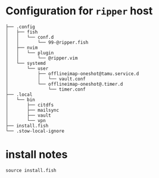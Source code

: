 # Configuration for `ripper` host

    ├── .config
    │   ├── fish
    │   │   └── conf.d
    │   │       └── 99-@ripper.fish
    │   ├── nvim
    │   │   └── plugin
    │   │       └── @ripper.vim
    │   └── systemd
    │       └── user
    │           ├── offlineimap-oneshot@tamu.service.d
    │           │   └── vault.conf
    │           └── offlineimap-oneshot@.timer.d
    │               └── timer.conf
    ├── .local
    │   └── bin
    │       ├── citdfs
    │       ├── mailsync
    │       ├── vault
    │       └── vpn
    ├── install.fish
    └── .stow-local-ignore

# install notes

    source install.fish
